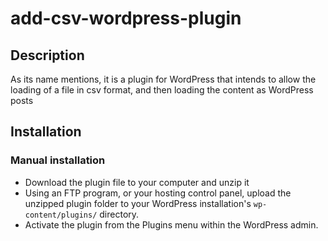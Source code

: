 # add-csv-wordpress-plugin

## Description ##

As its name mentions, it is a plugin for WordPress that intends to allow the loading of a file in csv format, and then loading the content as WordPress posts

## Installation ##

### Manual installation ###

* Download the plugin file to your computer and unzip it
* Using an FTP program, or your hosting control panel, upload the unzipped plugin folder to your WordPress installation's `wp-content/plugins/` directory.
* Activate the plugin from the Plugins menu within the WordPress admin.
